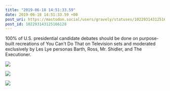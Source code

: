 ```yaml
---
title: "2019-06-18 14:51:33.59"
date: 2019-06-18 14:51:33.59 +00
post_uri: https://mastodon.social/users/gravely/statuses/102293143125166128
post_id: 102293143125166128
---
```

100% of U.S. presidential candidate debates should be done on purpose-built recreations of You Can't Do That on Television sets and moderated exclusively by Les Lye personas Barth, Ross, Mr. Shidler, and The Executioner.


![](/images/15753622.jpg)

![](/images/15753623.jpg)

![](/images/15753625.jpg)

